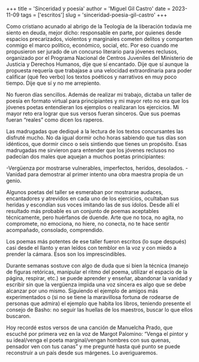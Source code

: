 +++
title = 'Sinceridad y poesía'
author = 'Miguel Gil Castro'
date = 2023-11-09
tags = ['escritos']
slug = 'sinceridad-poesia-gil-castro'
+++

Como cristiano acunado al abrigo de la Teología de la liberación todavía me siento en deuda, mejor dicho: responsable en parte, por quienes desde espacios precarizados, violentos y marginales cometen delitos y comparten conmigo el marco político, económico, social, etc. Por eso cuando me propusieron ser jurado de un concurso literario para jóvenes reclusos, organizado por el Programa Nacional de Centros Juveniles del Ministerio de Justicia y Derechos Humanos, dije que sí encantado. Dije que sí aunque la propuesta requería que trabajase a una velocidad extraordinaria para poder calificar (qué feo verbo) los textos poéticos y narrativos en muy poco tiempo. Dije que sí y no me arrepiento. 

No fueron días sencillos. Además de realizar mi trabajo, dictaba un taller de poesía en formato virtual para principiantes y mi mayor reto no era que los jóvenes poetas entendieran los ejemplos o realizaran los ejercicios. Mi mayor reto era lograr que sus versos fueran sinceros. Que sus poemas fueran “reales” como dicen los raperos. 

Las madrugadas que dediqué a la lectura de los textos concursantes las disfruté mucho. No da igual dormir ocho horas sabiendo que tus días son idénticos, que dormir cinco o seis sintiendo que tienes un propósito. Esas madrugadas me sirvieron para entender que los jóvenes reclusos no padecían dos males que aquejan a muchos poetas principiantes: 

-Vergüenza por mostrarse vulnerables, imperfectos, heridos, desolados. 
-Vanidad para demostrar al primer intento una obra maestra propia de un genio. 

Algunos poetas del taller se esmeraban por mostrarse audaces, encantadores y atrevidos en cada uno de los ejercicios, ocultaban sus heridas y escondían sus voces imitando las de sus ídolos. Desde allí el resultado más probable es un conjunto de poemas aceptables técnicamente, pero huérfanos de duende. Arte que no toca, no agita, no compromete, no emociona, no hiere, no conecta, no te hace sentir acompañado, consolado, comprendido. 

Los poemas más potentes de ese taller fueron escritos (lo supe después) casi desde el llanto y eran leídos con temblor en la voz y con miedo a prender la cámara. Esos son los imprescindibles. 

Durante semanas sostuve con algo de duda que si bien la técnica (manejo de figuras retóricas, manipular el ritmo del poema, utilizar el espacio de la página, respirar, etc.) se puede aprender y enseñar, abandonar la vanidad y escribir sin que la vergüenza impida una voz sincera es algo que se debe alcanzar por uno mismo. Siguiendo el ejemplo de amigos más experimentados o (si no se tiene la maravillosa fortuna de rodearse de personas que admira) el ejemplo que habita los libros, teniendo presente el consejo de Basho: no seguir las huellas de los maestros, buscar lo que ellos buscaron. 
 
Hoy recordé estos versos de una canción de Manuelcha Prado, que escuché por primera vez en la voz de Margot Palomino: “Venga el pintor y su ideal/venga el poeta marginal/vengan hombres con sus quenas, pensador ven con tus canas” y me pregunté hasta qué punto se puede reconstruir a un país desde sus márgenes. Lo averiguaremos.